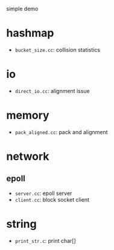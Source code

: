 simple demo
# hashmap
- `bucket_size.cc`: collision statistics
# io
- `direct_io.cc`: alignment issue
# memory
- `pack_aligned.cc`: pack and alignment
# network
## epoll
- `server.cc`: epoll server
- `client.cc`: block socket client
# string
- `print_str.c`: print char[]

